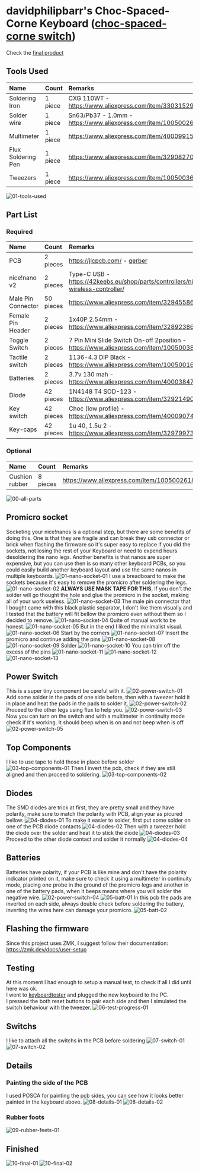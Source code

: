 # davidphilipbarr's Choc-Spaced-Corne Keyboard ([choc-spaced-corne switch](https://github.com/davidphilipbarr/Choc-Spaced-Corne/tree/main/chocorne-switch))

Check the [final product](#finished)  

## Tools Used

| Name | Count | Remarks |
|:-|:-|:-|
| Soldering Iron | 1 piece | CXG 110WT - https://www.aliexpress.com/item/33031529555.html |
| Solder wire | 1 piece | Sn63/Pb37 - 1.0mm - https://www.aliexpress.com/item/1005002646781061.html |
| Multimeter | 1 piece | https://www.aliexpress.com/item/4000991575808.html |
| Flux Soldering Pen | 1 piece | https://www.aliexpress.com/item/32908270559.html |
| Tweezers | 1 piece | https://www.aliexpress.com/item/1005003632772720.html |

![01-tools-used](/crkbd-choco-v2.1.0/01-tools-used.png)

## Part List

### Required

| Name | Count | Remarks |
|:-|:-|:-|
| PCB | 2 pieces | https://jlcpcb.com/ - [gerber](https://github.com/davidphilipbarr/Choc-Spaced-Corne/blob/main/chocorne-switch/ccs_gerber.zip) |
| nice!nano v2 | 2 pieces | Type-C USB - https://42keebs.eu/shop/parts/controllers/nice-nano-v2-wireless-controller/ |
| Male Pin Connector | 50 pieces | https://www.aliexpress.com/item/32945586364.html |
| Female Pin Header | 2 pieces | 1x40P 2.54mm - https://www.aliexpress.com/item/32892386779.html |
| Toggle Switch | 2 pieces | 7 Pin Mini Slide Switch On-off 2position - https://www.aliexpress.com/item/1005003829889015.html |
| Tactile switch | 2 pieces | 1136-4.3 DIP Black - https://www.aliexpress.com/item/1005001629184984.html |
| Batteries | 2 pieces | 3.7v 130 mah - https://www.aliexpress.com/item/4000384787808.html |
| Diode | 42 pieces | 1N4148 T4 SOD-123 - https://www.aliexpress.com/item/32921490945.html |
| Key switch | 42 pieces | Choc (low profile) - https://www.aliexpress.com/item/4000907409650.html |
| Key-caps | 42 pieces | 1u 40, 1.5u 2 - https://www.aliexpress.com/item/32979973961.html |

### Optional

| Name | Count | Remarks |
|:-|:-|:-|
| Cushion rubber | 8 pieces | https://www.aliexpress.com/item/1005002618681200.html |

![00-all-parts        ](/crkbd-choc-spaced-switch/00-all-parts.jpg)

## Promicro socket
Socketing your nice!nanos is a optional step, but there are some benefits of doing this.
One is that they are fragile and can break they usb connector or brick when flashing the firmware
so it's super easy to replace if you did the sockets, not losing the rest of your Keyboard
or need to expend hours desoldering the nano legs.
Another benefits is that nanos are super expensive, but you can use then is so many other
keyboard PCBs, so you could easily build another keyboard layout and use the same 
nanos in multiple keyboards.
![01-nano-socket-01](/crkbd-choc-spaced-switch/01-nano-socket-01.jpg)
I use a breadboard to make the sockets because it's easy to remove the promicro
after soldering the legs.
![01-nano-socket-02](/crkbd-choc-spaced-switch/01-nano-socket-02.jpg)
**ALWAYS USE MASK TAPE FOR THIS**, if you don't the solder will go thought the hole
and glue the promicro in the socket, making all of your work useless.
![01-nano-socket-03](/crkbd-choc-spaced-switch/01-nano-socket-03.jpg)
The male pin connector that I bought came with this black plastic separator, I don't like them
visually and I tested that the battery will fit bellow the promicro even without them
so I decided to remove.
![01-nano-socket-04](/crkbd-choc-spaced-switch/01-nano-socket-04.jpg)
Quite of manual work to be honest.
![01-nano-socket-05](/crkbd-choc-spaced-switch/01-nano-socket-05.jpg)
But in the end I liked the minimalist visual.
![01-nano-socket-06](/crkbd-choc-spaced-switch/01-nano-socket-06.jpg)
Start by the corners
![01-nano-socket-07](/crkbd-choc-spaced-switch/01-nano-socket-07.jpg)
Insert the promicro and continue adding the pins
![01-nano-socket-08](/crkbd-choc-spaced-switch/01-nano-socket-08.jpg)
![01-nano-socket-09](/crkbd-choc-spaced-switch/01-nano-socket-09.jpg)
Solder
![01-nano-socket-10](/crkbd-choc-spaced-switch/01-nano-socket-10.jpg)
You can trim off the excess of the pins
![01-nano-socket-11](/crkbd-choc-spaced-switch/01-nano-socket-11.jpg)
![01-nano-socket-12](/crkbd-choc-spaced-switch/01-nano-socket-12.jpg)
![01-nano-socket-13](/crkbd-choc-spaced-switch/01-nano-socket-13.jpg)

## Power Switch
This is a super tiny component be careful with it.
![02-power-switch-01](/crkbd-choc-spaced-switch/02-power-switch-01.jpg)
Add some solder in the pads of one side before, then with a tweezer hold it in
place and heat the pads in the pads to solder it.
![02-power-switch-02](/crkbd-choc-spaced-switch/02-power-switch-02.jpg)
Proceed to the other legs using flux to help you.
![02-power-switch-03](/crkbd-choc-spaced-switch/02-power-switch-03.jpg)
Now you can turn on the switch and with a multimeter in continuity mode check if it's working.
It should beep when is on and not beep when is off.
![02-power-switch-05](/crkbd-choc-spaced-switch/02-power-switch-05.jpg)

## Top Components
I like to use tape to hold those in place before solder
![03-top-components-01](/crkbd-choc-spaced-switch/03-top-components-01.jpg)
Then I invert the pcb, check if they are still aligned and then proceed to soldering.
![03-top-components-02](/crkbd-choc-spaced-switch/03-top-components-02.jpg)

## Diodes
The SMD diodes are trick at first, they are pretty small and they have polarity, make sure to match the polarity with PCB, align your as picured bellow.
![04-diodes-01](/crkbd-choc-spaced-switch/04-diodes-01.jpg)
To make it easier to solder, first put some solder on one of the PCB diode contacts
![04-diodes-02](/crkbd-choc-spaced-switch/04-diodes-02.jpg)
Then with a tweezer hold the diode over the solder and heat it to stick the diode
![04-diodes-03](/crkbd-choc-spaced-switch/04-diodes-03.jpg)
Proceed to the other diode contact and solder it normally
![04-diodes-04](/crkbd-choc-spaced-switch/04-diodes-04.jpg)

## Batteries
Batteries have polarity, if your PCB is like mine and don't have the polarity indicator printed on it,
make sure to check it using a multimeter in continuity mode, placing one probe in the ground
of the promicro legs and another in one of the battery pads,
when it beeps means where you will solder the negative wire.
![02-power-switch-04](/crkbd-choc-spaced-switch/02-power-switch-04.jpg)
![05-batt-01](/crkbd-choc-spaced-switch/05-batt-01.jpg)
In this pcb the pads are inverted on each side, always double check before soldering the battery,
inverting the wires here can damage your promicro.
![05-batt-02](/crkbd-choc-spaced-switch/05-batt-02.jpg)

## Flashing the firmware
Since this project uses ZMK, I suggest follow their documentation:
https://zmk.dev/docs/user-setup

## Testing
At this moment I had enough to setup a manual test, to check if all I did until here was ok.  
I went to [keyboardtester](https://www.keyboardtester.com) and plugged the new keyboard to the PC.  
I pressed the both reset buttons to pair each side and then I simulated the switch behaviour with the tweezer.
![06-test-progress-01](/crkbd-choc-spaced-switch/06-test-progress-01.jpg)

## Switchs
I like to attach all the switchs in the PCB before soldering
![07-switch-01](/crkbd-choc-spaced-switch/07-switch-01.jpg)
![07-switch-02](/crkbd-choc-spaced-switch/07-switch-02.jpg)

## Details

### Painting the side of the PCB
I used POSCA for painting the pcb sides, you can see how it looks better painted in the keyboard above.
![08-details-01](/crkbd-choc-spaced-switch/08-details-01.jpg)
![08-details-02](/crkbd-choc-spaced-switch/08-details-02.jpg)

### Rubber foots
![09-rubber-feets-01](/crkbd-choc-spaced-switch/09-rubber-feets-01.jpg)

## Finished
![10-final-01](/crkbd-choc-spaced-switch/10-final-01.jpg)
![10-final-02](/crkbd-choc-spaced-switch/10-final-02.jpg)
